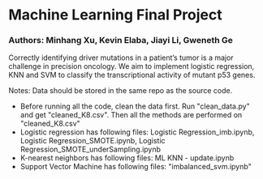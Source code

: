 # Machine Learning Final Project
### Authors: Minhang Xu, Kevin Elaba, Jiayi Li, Gweneth Ge

Correctly identifying driver mutations in a patient’s tumor is a major challenge in precision oncology. We aim to implement logistic regression, KNN and SVM to classify the transcriptional activity of mutant p53 genes.

Notes: Data should be stored in the same repo as the source code.

* Before running all the code, clean the data first. Run "clean_data.py" and get "cleaned_K8.csv". Then all the methods are performed on "cleaned_K8.csv"
* Logistic regression has following files: Logistic Regression_imb.ipynb, Logistic Regression_SMOTE.ipynb, Logistic Regression_SMOTE_underSampling.ipynb
* K-nearest neighbors has following files: ML KNN - update.ipynb
* Support Vector Machine has following files: "imbalanced_svm.ipynb"
